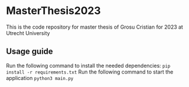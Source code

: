 # MasterThesis2023

This is the code repository for master thesis of Grosu Cristian for 2023 at Utrecht University

## Usage guide

Run the following command to install the needed dependencies: `pip install -r requirements.txt`
Run the following command to start the application `python3 main.py`
